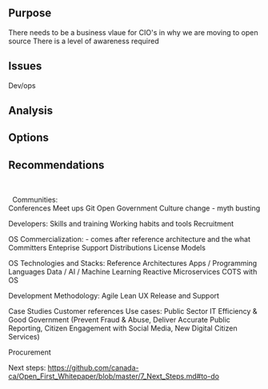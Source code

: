 ## Purpose 
There needs to be a business vlaue for CIO's in why we are moving to open source
There is a level of awareness required 

## Issues
Dev/ops 

## Analysis

## Options

## Recommendations 


 


 
Communities:  
Conferences
Meet ups 
Git
Open Government 
Culture change - myth busting 

Developers:
Skills and training
Working habits and tools 
Recruitment
 

OS
Commercialization: - comes after reference architecture and the what
Committers 
Enteprise Support
Distributions 
License Models 

OS Technologies and Stacks:
Reference Architectures 
Apps / Programming Languages 
Data / AI / Machine Learning 
Reactive 
Microservices 
COTS with OS 



Development Methodology: 
Agile 
Lean 
UX 
Release and Support 

Case Studies
Customer references
Use cases: Public Sector IT Efficiency & Good Government (Prevent Fraud
& Abuse, Deliver Accurate Public Reporting, Citizen Engagement with Social
Media, New Digital Citizen Services) 

Procurement 


Next steps: https://github.com/canada-ca/Open_First_Whitepaper/blob/master/7_Next_Steps.md#to-do



